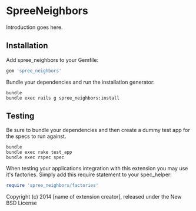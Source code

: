 SpreeNeighbors
==============

Introduction goes here.

Installation
------------

Add spree_neighbors to your Gemfile:

```ruby
gem 'spree_neighbors'
```

Bundle your dependencies and run the installation generator:

```shell
bundle
bundle exec rails g spree_neighbors:install
```

Testing
-------

Be sure to bundle your dependencies and then create a dummy test app for the specs to run against.

```shell
bundle
bundle exec rake test_app
bundle exec rspec spec
```

When testing your applications integration with this extension you may use it's factories.
Simply add this require statement to your spec_helper:

```ruby
require 'spree_neighbors/factories'
```

Copyright (c) 2014 [name of extension creator], released under the New BSD License
